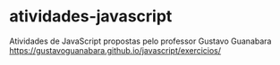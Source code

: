 # atividades-javascript
Atividades de JavaScript propostas pelo professor Gustavo Guanabara https://gustavoguanabara.github.io/javascript/exercicios/

